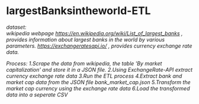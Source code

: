 # largestBanksintheworld-ETL

*dataset:<br>*
*wikipedia webpage https://en.wikipedia.org/wiki/List_of_largest_banks , provides information about largest banks in the world by various parameters.*
*https://exchangeratesapi.io/ , provides currency exchange rate data.*



*Process:*
*1.Scrape the data from wikipedia, the table 'By market capitalization' and store it in a JSON file.*
*2.Using ExchangeRate-API extract currency exchange rate data*
*3.Run the ETL process*
*4.Extract bank and market cap data from the JSON file bank_market_cap.json*
*5.Transform the market cap currency using the exchange rate data*
*6.Load the transformed data into a seperate CSV*
